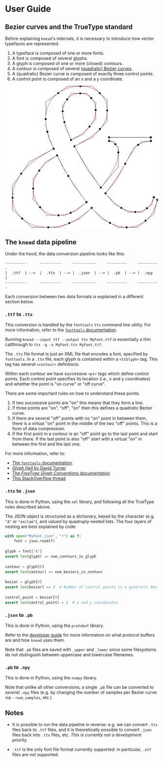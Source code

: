 # User Guide

## Bezier curves and the TrueType standard

Before explaining `knead`'s internals, it is necessary to introduce how vector
typefaces are represented.

1. A typeface is composed of one or more fonts.
2. A font is composed of several glyphs.
3. A glyph is composed of one or more (closed) contours.
4. A contour is composed of several [(quadratic) Bezier
   curves](https://en.wikipedia.org/wiki/B%C3%A9zier_curve#Quadratic_B%C3%A9zier_curves).
5. A (quadratic) Bezier curve is composed of exactly three control points.
6. A control point is composed of an x and a y coordinate.

![Ampersand](img/ampersand.png)

## The `knead` data pipeline

Under the hood, the data conversion pipeline looks like this:

```
----------      ----------     -----------     ---------     ----------
|  .ttf  | -->  |  .ttx  | --> |  .json  | --> |  .pb  | --> |  .npy  |
----------      ----------     -----------     ---------     ----------
```

Each conversion between two data formats is explained in a different section
below.

### `.ttf` to `.ttx`

This conversion is handled by the `fonttools` `ttx` command line utility. For
more information, refer to the [`fonttools`
documentation](https://github.com/fonttools/fonttools#ttx--from-opentype-and-truetype-to-xml-and-back).

Running `knead --input ttf --output ttx MyFont.ttf` is essentially a thin callthrough to
`ttx -q -o MyFont.ttx MyFont.ttf`.

The `.ttx` file format is just an XML file that encodes a font, specified by
`fonttools`. In a `.ttx` file, each glyph is contained within a `<ttGlyph>` tag.
This tag has several `<contour>` definitions.

Within each contour we have successive `<pt>` tags which define control points.
Each control point specifies its location (i.e., x and y coordinates) and
whether the point is "on curve" or "off curve".

There are some important rules on how to understand these points.

1. If two successive points are "on" this means that they form a line.
2. If three points are "on", "off", "on" then this defines a quadratic Bezier
   curve.
3. If there are several "off" points with no "on" point in between them, there
   is a virtual "on" point in the middle of the two "off" points. This is a form
   of data compression.
4. If the first point in a contour is an "off" point go to the last point and
   start from there. If the last point is also "off" start with a virtual "on"
   in between the first and the last one.

For more information, refer to:

- [The `fonttools`
  documentation](https://github.com/fonttools/fonttools#ttx--from-opentype-and-truetype-to-xml-and-back).
- [_Glyph Hell_ by David Turner](http://chanae.walon.org/pub/ttf/ttf_glyphs.htm)
- [The _FreeType Glyph Conventions_
  documentation](https://www.freetype.org/freetype2/docs/glyphs/glyphs-6.html)
- [This StackOverflow
  thread](https://stackoverflow.com/questions/20733790/truetype-fonts-glyph-are-made-of-quadratic-bezier-why-do-more-than-one-consecu)

### `.ttx` to `.json`

This is done in Python, using the `xml` library, and following all the TrueType
rules described above.

The JSON object is structured as a dictionary, keyed by the character (e.g.
`"A"` or `"exclam"`), and valued by quadruply-nested lists. The four layers of
nesting are best explained by code:

```python
with open("MyFont.json", "r") as f:
    font = json.read(f)

glyph = font["A"]
assert len(glyph) == num_contours_in_glyph

contour = glyph[0]
assert len(contour) == num_beziers_in_contour

bezier = glyph[0]
assert len(bezier) == 3  # Number of control points in a quadratic Bezier curve

control_point = bezier[0]
assert len(control_point) = 2  # x and y coordinates
```

### `.json` to `.pb`

This is done in Python, using the `protobuf` library.

Refer to the [developer
guide](https://font-bakers.github.io/knead/developer-guide/#protocol-buffers-protobufs)
for more information on what protocol buffers are and how `knead` uses them.

Note that `.pb` files are saved with `_upper` and `_lower` since some
filesystems do not distinguish between uppercase and lowercase filenames.

### `.pb` to `.npy`

This is done in Python, using the `numpy` library.

Note that unlike all other conversions, a single `.pb` file can be converted to
_several_ `.npy` files (e.g. by changing the number of samples per Bezier curve
via `--num_samples`, etc.)

## Notes

- It is possible to run the data pipeline in reverse: e.g. we can convert `.ttx`
  files back to `.ttf` files, and it is theoretically possible to convert
  `.json` files back into `.ttx` files, etc. _This is currently not a
  development priority._

- `.ttf` is the only font file format currently supported: in particular, `.otf`
  files are not supported.
